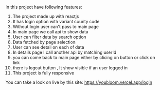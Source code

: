In this project have following features:
  1. The project made up with reactjs
  2. It has login option with variant county code
  3. Without login user can't pass to main page
  4. In main page we call api to show data
  5. User can filter data by search option
  6. Data fetched by page selection
  7. User can see detail on each of data
  8. In details page I call another api by matching userId
  9. you can come back to main page either by clicing on button or click on link
  10. there is logout button , It show visible if an user logged in
  11. This project is fully responsive 

  You can take a look on live by this site: https://youbloom.vercel.app/login
